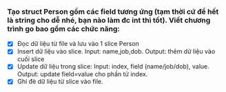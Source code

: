 ### Tạo struct Person gồm các field tương ứng (tạm thời cứ để hết là string cho dễ nhé, bạn nào làm đc int thì tốt). Viết chương trình go bao gồm các chức năng:
- [x] Đọc dữ liệu từ file và lưu vào 1 slice Person
- [x] Insert dữ liệu vào slice. Input: name,job,dob. Output: thêm dữ liệu vào cuối slice
- [x] Update dữ liệu trong slice: Input: index, field (name/job/dob), value. Output: update field=value cho phần tử index.
- [x] Ghi đè dữ liệu từ slice vào file.
